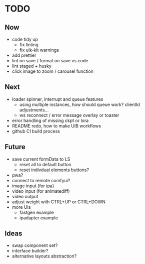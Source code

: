 # TODO

## Now

- code tidy up
  - fix linting
  - fix uik-kit warnings
- add prettier 
- lint on save / format on save vs code
- lint staged + husky
- click image to zoom / carousel function

## Next

- loader spinner, interrupt and queue features
  - using multiple instances, how should queue work? clientId adjustments...
  - ws reconnect / error message overlay or toaster
- error handling of missing ckpt or lora
- README redo, how to make UIB workflows
- github CI build process

## Future

- save current formData to LS
  - reset all to default button
  - reset indivdual elements buttons?
- pwa?
 - connect to remote comfyui?
- image input (for ipa)
- video input (for animatediff)
- video output
- adjust weight with CTRL+UP or CTRL+DOWN
- more UIs
  - fastgen example
  - ipadapter example

## Ideas

- swap component set?
- interface builder?
- alternative layouts abstraction?
